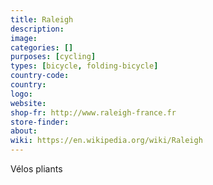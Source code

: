 ```yaml
---
title: Raleigh
description:
image:
categories: []
purposes: [cycling]
types: [bicycle, folding-bicycle]
country-code:
country:
logo:
website:
shop-fr: http://www.raleigh-france.fr
store-finder:
about: 
wiki: https://en.wikipedia.org/wiki/Raleigh
---
```

Vélos pliants
